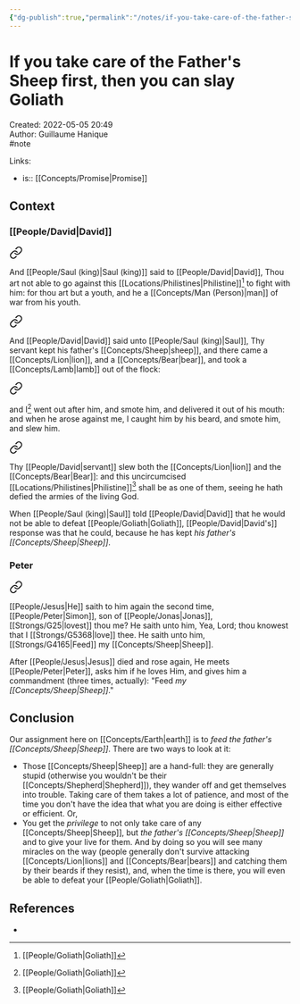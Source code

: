 ```yaml
---
{"dg-publish":true,"permalink":"/notes/if-you-take-care-of-the-father-s-sheep-first-then-you-can-slay-goliath/"}
---
```


# If you take care of the Father's Sheep first, then you can slay Goliath

Created: 2022-05-05 20:49  
Author: Guillaume Hanique  
#note

Links:

- is:: [[Concepts/Promise\|Promise]]

## Context

### [[People/David\|David]]


<div class="transclusion internal-embed is-loaded"><a class="markdown-embed-link" href="/scripture/kjv/1-samuel-kjv/1-samuel-17-kjv/1-samuel-17-33-kjv/" aria-label="Open link"><svg xmlns="http://www.w3.org/2000/svg" width="24" height="24" viewBox="0 0 24 24" fill="none" stroke="currentColor" stroke-width="2" stroke-linecap="round" stroke-linejoin="round" class="svg-icon lucide-link"><path d="M10 13a5 5 0 0 0 7.54.54l3-3a5 5 0 0 0-7.07-7.07l-1.72 1.71"></path><path d="M14 11a5 5 0 0 0-7.54-.54l-3 3a5 5 0 0 0 7.07 7.07l1.71-1.71"></path></svg></a><div class="markdown-embed">



And [[People/Saul (king)\|Saul (king)]] said to [[People/David\|David]], Thou art not able to go against this [[Locations/Philistines\|Philistine]][^1] to fight with him: for thou art but a youth, and he a [[Concepts/Man (Person)\|man]] of war from his youth.

[^1]: [[People/Goliath\|Goliath]]


</div></div>


<div class="transclusion internal-embed is-loaded"><a class="markdown-embed-link" href="/scripture/kjv/1-samuel-kjv/1-samuel-17-kjv/1-samuel-17-34-kjv/" aria-label="Open link"><svg xmlns="http://www.w3.org/2000/svg" width="24" height="24" viewBox="0 0 24 24" fill="none" stroke="currentColor" stroke-width="2" stroke-linecap="round" stroke-linejoin="round" class="svg-icon lucide-link"><path d="M10 13a5 5 0 0 0 7.54.54l3-3a5 5 0 0 0-7.07-7.07l-1.72 1.71"></path><path d="M14 11a5 5 0 0 0-7.54-.54l-3 3a5 5 0 0 0 7.07 7.07l1.71-1.71"></path></svg></a><div class="markdown-embed">



And [[People/David\|David]] said unto [[People/Saul (king)\|Saul]], Thy servant kept his father's [[Concepts/Sheep\|sheep]], and there came a [[Concepts/Lion\|lion]], and a [[Concepts/Bear\|bear]], and took a [[Concepts/Lamb\|lamb]] out of the flock:


</div></div>


<div class="transclusion internal-embed is-loaded"><a class="markdown-embed-link" href="/scripture/kjv/1-samuel-kjv/1-samuel-17-kjv/1-samuel-17-35-kjv/" aria-label="Open link"><svg xmlns="http://www.w3.org/2000/svg" width="24" height="24" viewBox="0 0 24 24" fill="none" stroke="currentColor" stroke-width="2" stroke-linecap="round" stroke-linejoin="round" class="svg-icon lucide-link"><path d="M10 13a5 5 0 0 0 7.54.54l3-3a5 5 0 0 0-7.07-7.07l-1.72 1.71"></path><path d="M14 11a5 5 0 0 0-7.54-.54l-3 3a5 5 0 0 0 7.07 7.07l1.71-1.71"></path></svg></a><div class="markdown-embed">



and I[^1] went out after him, and smote him, and delivered it out of his mouth: and when he arose against me, I caught him by his beard, and smote him, and slew him.

[^1]: [[People/David\|David]]


</div></div>


<div class="transclusion internal-embed is-loaded"><a class="markdown-embed-link" href="/scripture/kjv/1-samuel-kjv/1-samuel-17-kjv/1-samuel-17-36-kjv/" aria-label="Open link"><svg xmlns="http://www.w3.org/2000/svg" width="24" height="24" viewBox="0 0 24 24" fill="none" stroke="currentColor" stroke-width="2" stroke-linecap="round" stroke-linejoin="round" class="svg-icon lucide-link"><path d="M10 13a5 5 0 0 0 7.54.54l3-3a5 5 0 0 0-7.07-7.07l-1.72 1.71"></path><path d="M14 11a5 5 0 0 0-7.54-.54l-3 3a5 5 0 0 0 7.07 7.07l1.71-1.71"></path></svg></a><div class="markdown-embed">



Thy [[People/David\|servant]] slew both the [[Concepts/Lion\|lion]] and the [[Concepts/Bear\|Bear]]: and this uncircumcised [[Locations/Philistines\|Philistine]][^2] shall be as one of them, seeing he hath defied the armies of the living God.

[^2]: [[People/Goliath\|Goliath]]


</div></div>


When [[People/Saul (king)\|Saul]] told [[People/David\|David]] that he would not be able to defeat [[People/Goliath\|Goliath]], [[People/David\|David's]] response was that he could, because he has kept *his father's [[Concepts/Sheep\|Sheep]]*.

### Peter


<div class="transclusion internal-embed is-loaded"><a class="markdown-embed-link" href="/scripture/kjv/john-kjv/john-21-kjv/john-21-16-kjv/" aria-label="Open link"><svg xmlns="http://www.w3.org/2000/svg" width="24" height="24" viewBox="0 0 24 24" fill="none" stroke="currentColor" stroke-width="2" stroke-linecap="round" stroke-linejoin="round" class="svg-icon lucide-link"><path d="M10 13a5 5 0 0 0 7.54.54l3-3a5 5 0 0 0-7.07-7.07l-1.72 1.71"></path><path d="M14 11a5 5 0 0 0-7.54-.54l-3 3a5 5 0 0 0 7.07 7.07l1.71-1.71"></path></svg></a><div class="markdown-embed">



[[People/Jesus\|He]] saith to him again the second time, [[People/Peter\|Simon]], son of [[People/Jonas\|Jonas]], [[Strongs/G25\|lovest]] thou me? He saith unto him, Yea, Lord; thou knowest that I [[Strongs/G5368\|love]] thee. He saith unto him, [[Strongs/G4165\|Feed]] my [[Concepts/Sheep\|Sheep]].


</div></div>


After [[People/Jesus\|Jesus]] died and rose again, He meets [[People/Peter\|Peter]], asks him if he loves Him, and gives him a commandment (three times, actually): "Feed *my [[Concepts/Sheep\|Sheep]]*."

## Conclusion

Our assignment here on [[Concepts/Earth\|earth]] is to *feed the father's [[Concepts/Sheep\|Sheep]]*. There are two ways to look at it:

- Those [[Concepts/Sheep\|Sheep]] are a hand-full: they are generally stupid (otherwise you wouldn't be their [[Concepts/Shepherd\|Shepherd]]), they wander off and get themselves into trouble. Taking care of them takes a lot of patience, and most of the time you don't have the idea that what you are doing is either effective or efficient. Or,
- You get the *privilege* to not only take care of any [[Concepts/Sheep\|Sheep]], but *the father's [[Concepts/Sheep\|Sheep]]* and to give your live for them. And by doing so you will see many miracles on the way (people generally don't survive attacking [[Concepts/Lion\|lions]] and [[Concepts/Bear\|bears]] and catching them by their beards if they resist), and, when the time is there, you will even be able to defeat your [[People/Goliath\|Goliath]].

## References

- 
